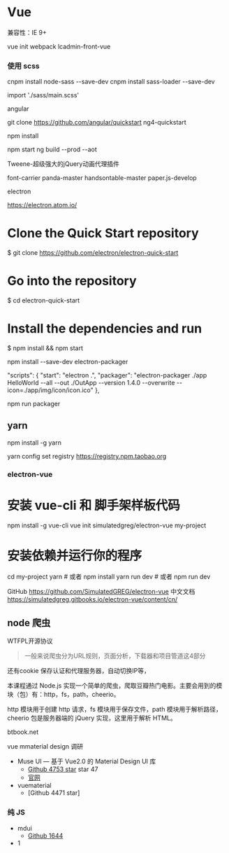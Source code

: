 # Vue

兼容性：IE 9+

vue init webpack lcadmin-front-vue

### 使用 scss

cnpm install node-sass --save-dev
cnpm install sass-loader --save-dev

import './sass/main.scss'




angular

git clone https://github.com/angular/quickstart ng4-quickstart

npm install

npm start
ng build --prod --aot

Tweene-超级强大的jQuery动画代理插件

font-carrier
panda-master
handsontable-master
paper.js-develop

electron

https://electron.atom.io/

# Clone the Quick Start repository
$ git clone https://github.com/electron/electron-quick-start

# Go into the repository
$ cd electron-quick-start

# Install the dependencies and run
$ npm install && npm start

npm install --save-dev electron-packager

"scripts": {
  "start": "electron .",
  "packager": "electron-packager ./app HelloWorld --all --out ./OutApp --version 1.4.0 --overwrite --icon=./app/img/icon/icon.ico"
  },

npm run packager

## yarn

npm install -g yarn

yarn config set registry https://registry.npm.taobao.org

### electron-vue

# 安装 vue-cli 和 脚手架样板代码
npm install -g vue-cli
vue init simulatedgreg/electron-vue my-project

# 安装依赖并运行你的程序
cd my-project
yarn # 或者 npm install
yarn run dev # 或者 npm run dev

GitHub
https://github.com/SimulatedGREG/electron-vue
中文文档
https://simulatedgreg.gitbooks.io/electron-vue/content/cn/

## node 爬虫

WTFPL开源协议

> 一般来说爬虫分为URL规则，页面分析，下载器和项目管道这4部分

还有cookie 保存认证和代理服务器，自动切换IP等，

本课程通过 Node.js 实现一个简单的爬虫，爬取豆瓣热门电影。主要会用到的模块（包）有：http，fs，path，cheerio。

http 模块用于创建 http 请求，fs 模块用于保存文件，path 模块用于解析路径，cheerio 包是服务器端的 jQuery 实现，这里用于解析 HTML。

btbook.net











vue mmaterial design 调研

* Muse UI — 基于 Vue2.0 的 Material Design UI 库
	* [Github 4753 star](https://github.com/museui/muse-ui) star 47
	* [官网]()
* vuematerial
	* [Github 4471 star]

### 纯 JS

* mdui
	* [Github 1644](https://github.com/zdhxiong/mdui)
* 1 
